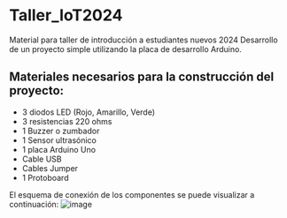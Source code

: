 # Taller_IoT2024
Material para taller de introducción a estudiantes nuevos 2024
Desarrollo de un proyecto simple utilizando la placa de desarrollo Arduino.

## Materiales necesarios para la construcción del proyecto:
* 3 diodos LED (Rojo, Amarillo, Verde)
* 3 resistencias 220 ohms
* 1 Buzzer o zumbador
* 1 Sensor ultrasónico
* 1 placa Arduino Uno
* Cable USB
* Cables Jumper
* 1 Protoboard

El esquema de conexión de los componentes se puede visualizar a continuación:
![image](https://github.com/araya92c/Taller_IoT2024/assets/59204558/d9c8436e-4d63-4e4c-bc3b-044b55bd1d22)

